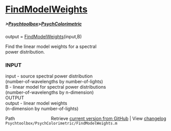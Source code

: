 # [FindModelWeights](FindModelWeights)
##### >[Psychtoolbox](Psychtoolbox)>[PsychColorimetric](PsychColorimetric)

output = [FindModelWeights](FindModelWeights)(input,B)  
  
Find the linear model weights for a spectral  
power distribution.  
  
### INPUT  
  input - source spectral power distribution  
          (number-of-wavelengths by number-of-lights)  
  B - linear model for spectral power distributions  
          (number-of-wavelengths by n-dimension)  
OUTPUT  
  output - linear model weights  
           (n-dimension by number-of-lights)  




<div class="code_header" style="text-align:right;">
  <span style="float:left;">Path&nbsp;&nbsp;</span> <span class="counter">Retrieve <a href=
  "https://raw.github.com/Psychtoolbox-3/Psychtoolbox-3/beta/Psychtoolbox/PsychColorimetric/FindModelWeights.m">current version from GitHub</a> | View <a href=
  "https://github.com/Psychtoolbox-3/Psychtoolbox-3/commits/beta/Psychtoolbox/PsychColorimetric/FindModelWeights.m">changelog</a></span>
</div>
<div class="code">
  <code>Psychtoolbox/PsychColorimetric/FindModelWeights.m</code>
</div>

